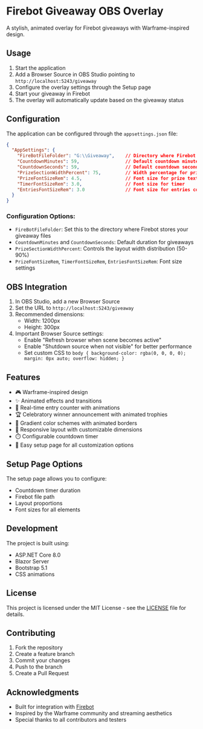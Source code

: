 # Firebot Giveaway OBS Overlay

A stylish, animated overlay for Firebot giveaways with Warframe-inspired design.

## Usage

1. Start the application
2. Add a Browser Source in OBS Studio pointing to `http://localhost:5243/giveaway`
3. Configure the overlay settings through the Setup page
4. Start your giveaway in Firebot
5. The overlay will automatically update based on the giveaway status

## Configuration

The application can be configured through the `appsettings.json` file:

```json
{
  "AppSettings": {
    "FireBotFileFolder": "G:\\Giveaway",    // Directory where Firebot stores giveaway files
    "CountdownMinutes": 59,                 // Default countdown minutes
    "CountdownSeconds": 59,                 // Default countdown seconds
    "PrizeSectionWidthPercent": 75,         // Width percentage for prize section
    "PrizeFontSizeRem": 4.5,                // Font size for prize text
    "TimerFontSizeRem": 3.0,                // Font size for timer
    "EntriesFontSizeRem": 3.0               // Font size for entries counter
  }
}
```

### Configuration Options:
- `FireBotFileFolder`: Set this to the directory where Firebot stores your giveaway files
- `CountdownMinutes` and `CountdownSeconds`: Default duration for giveaways
- `PrizeSectionWidthPercent`: Controls the layout width distribution (50-90%)
- `PrizeFontSizeRem`, `TimerFontSizeRem`, `EntriesFontSizeRem`: Font size settings

## OBS Integration

1. In OBS Studio, add a new Browser Source
2. Set the URL to `http://localhost:5243/giveaway`
3. Recommended dimensions:
   - Width: 1200px
   - Height: 300px
4. Important Browser Source settings:
   - Enable "Refresh browser when scene becomes active"
   - Enable "Shutdown source when not visible" for better performance
   - Set custom CSS to `body { background-color: rgba(0, 0, 0, 0); margin: 0px auto; overflow: hidden; }`

## Features

- 🎮 Warframe-inspired design
- ✨ Animated effects and transitions
- 🎯 Real-time entry counter with animations
- 🏆 Celebratory winner announcement with animated trophies
- 🎨 Gradient color schemes with animated borders
- 📱 Responsive layout with customizable dimensions
- ⏱️ Configurable countdown timer
- 🔧 Easy setup page for all customization options

## Setup Page Options

The setup page allows you to configure:
- Countdown timer duration
- Firebot file path
- Layout proportions
- Font sizes for all elements

## Development

The project is built using:
- ASP.NET Core 8.0
- Blazor Server
- Bootstrap 5.1
- CSS animations

## License

This project is licensed under the MIT License - see the [LICENSE](LICENSE) file for details.

## Contributing

1. Fork the repository
2. Create a feature branch
3. Commit your changes
4. Push to the branch
5. Create a Pull Request

## Acknowledgments

- Built for integration with [Firebot](https://firebot.app/)
- Inspired by the Warframe community and streaming aesthetics
- Special thanks to all contributors and testers